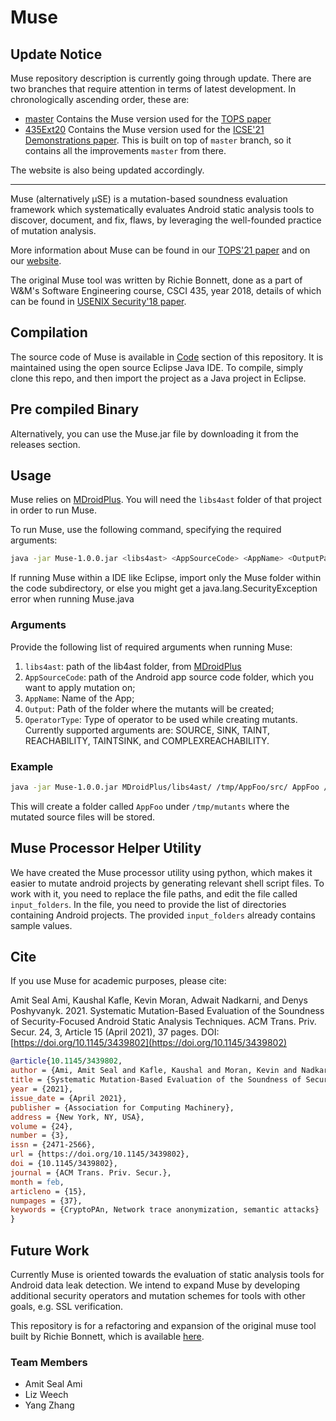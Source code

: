 # Muse

## Update Notice

Muse repository description is currently going through update. There are two branches that require attention in terms of latest development. In chronologically ascending order, these are:

- [master](https://github.com/LordAmit/muse/tree/master) Contains the Muse version used for the [TOPS paper](https://dl.acm.org/doi/10.1145/3439802)
- [435Ext20](https://github.com/LordAmit/muse/tree/435Ext20) Contains the Muse version used for the [ICSE'21 Demonstrations paper](https://conf.researchr.org/details/icse-2021/icse-2021-Demonstrations/14/Demo-Mutation-based-Evaluation-of-Security-focused-Static-Analysis-Tools-for-Android). This is built on top of `master` branch, so it contains all the improvements `master` from there.

The website is also being updated accordingly.

---

Muse (alternatively µSE) is a mutation-based soundness evaluation framework which systematically evaluates Android static analysis tools to discover, document, and fix, flaws, by leveraging the well-founded practice of mutation analysis.

More information about Muse can be found in our [TOPS'21 paper](https://arxiv.org/pdf/2102.06829.pdf) and on our [website](https://muse-security-evaluation.github.io/#overview).

The original Muse tool was written by Richie Bonnett, done as a part of W&M's Software Engineering course, CSCI 435, year 2018, details of which can be found in [USENIX Security'18 paper](http://www.cs.wm.edu/~rfbonett/pubs/usenix18.pdf).

## Compilation

The source code of Muse is available in [Code](https://gitlab.com/WM-CSCI435-F18/android-muse/tree/master/code) section of this repository. It is maintained using the open source Eclipse Java IDE. To compile, simply clone this repo, and then import the project as a Java project in Eclipse.

## Pre compiled Binary

Alternatively, you can use the Muse.jar file by downloading it from the releases section.

## Usage

Muse relies on [MDroidPlus](https://gitlab.com/SEMERU-Code-Public/Android/Mutation/MDroidPlus). You will need the `libs4ast` folder of that project in order to run Muse.

To run Muse, use the following command, specifying the required arguments:

```sh
java -jar Muse-1.0.0.jar <libs4ast> <AppSourceCode> <AppName> <OutputPath> <OperatorType>
```

If running Muse within a IDE like Eclipse, import only the Muse folder within the code subdirectory, or else you might get a java.lang.SecurityException error when running Muse.java

### Arguments

Provide the following list of required arguments when running Muse:

1. ``libs4ast``:  path of the lib4ast folder, from [MDroidPlus](https://gitlab.com/SEMERU-Code-Public/Android/Mutation/MDroidPlus/tree/master/libs4ast)
2. ``AppSourceCode``: path of the Android app source code folder, which you want to apply mutation on;
3. ``AppName``:  Name of the App;
4. ``Output``: Path of the folder where the mutants will be created;
5. `OperatorType`: Type of operator to be used while creating mutants. Currently supported arguments are: SOURCE, SINK, TAINT, REACHABILITY, TAINTSINK, and COMPLEXREACHABILITY.

### Example

```sh
java -jar Muse-1.0.0.jar MDroidPlus/libs4ast/ /tmp/AppFoo/src/ AppFoo /tmp/mutants/ TAINTSINK
```

This will create a folder called `AppFoo` under `/tmp/mutants` where the mutated source files will be stored.

## Muse Processor Helper Utility

We have created the Muse processor utility using python, which makes it easier to mutate android projects by generating relevant shell script files. To work with it, you need to replace the file paths, and edit the file called `input_folders`. In the file, you need to provide the list of directories containing Android projects. The provided `input_folders` already contains sample values.

## Cite

If you use Muse for academic purposes, please cite:

Amit Seal Ami, Kaushal Kafle, Kevin Moran, Adwait Nadkarni, and Denys Poshyvanyk. 2021. Systematic Mutation-Based Evaluation of the Soundness of Security-Focused Android Static Analysis Techniques. ACM Trans. Priv. Secur. 24, 3, Article 15 (April 2021), 37 pages. DOI:[https://doi.org/10.1145/3439802](https://doi.org/10.1145/3439802)

```bib
@article{10.1145/3439802,
author = {Ami, Amit Seal and Kafle, Kaushal and Moran, Kevin and Nadkarni, Adwait and Poshyvanyk, Denys},
title = {Systematic Mutation-Based Evaluation of the Soundness of Security-Focused Android Static Analysis Techniques},
year = {2021},
issue_date = {April 2021},
publisher = {Association for Computing Machinery},
address = {New York, NY, USA},
volume = {24},
number = {3},
issn = {2471-2566},
url = {https://doi.org/10.1145/3439802},
doi = {10.1145/3439802},
journal = {ACM Trans. Priv. Secur.},
month = feb,
articleno = {15},
numpages = {37},
keywords = {CryptoPAn, Network trace anonymization, semantic attacks}
}
```

## Future Work

Currently Muse is oriented towards the evaluation of static analysis tools for Android data leak detection. We intend to expand Muse by developing additional security operators and mutation schemes for tools with other goals, e.g. SSL verification.

This repository is for a refactoring and expansion of the original muse tool built by Richie Bonnett, which is available [here](https://github.com/rfbonett/muse).

### Team Members

- Amit Seal Ami
- Liz Weech
- Yang Zhang

